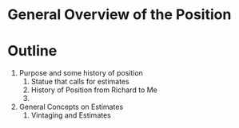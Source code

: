 # General Overview of the Position

# Outline
1. Purpose and some history of position
	1. Statue that calls for estimates
	2. History of Position from Richard to Me
	3. 
2. General Concepts on Estimates
	1. Vintaging and Estimates
